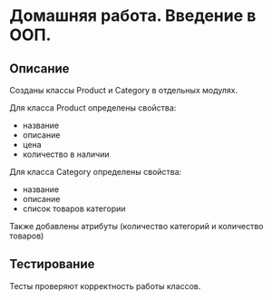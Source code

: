 # Домашняя работа. Введение в ООП.

## Описание 
Созданы классы Product и Category в отдельных модулях.

Для класса Product определены свойства:
- название
- описание
- цена
- количество в наличии

Для класса Category определены свойства:
- название
- описание
- список товаров категории

Также добавлены атрибуты (количество категорий и количество товаров)

## Тестирование
Тесты проверяют корректность работы классов.